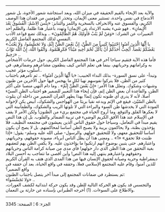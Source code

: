 ------------------------------------------------------------------------

والآية بعد الإيحاء بالقيم الحقيقة في ميزان الله، وبعد استجاشة شعور
الأخوة، بل شعور الاندماج في نفس واحدة، تستثير معنى الإيمان، وتحذر
المؤمنين من فقدان هذا الوصف الكريم، والفسوق عنه والانحراف بالسخرية
واللمز والتنابز: «بِئْسَ الِاسْمُ: الْفُسُوقُ بَعْدَ الْإِيمانِ» . فهو شيء يشبه الارتداد
عن الإيمان! وتهدد باعتبار هذا ظلما، والظلم أحد التعبيرات عن الشرك: «وَمَنْ
لَمْ يَتُبْ فَأُولئِكَ هُمُ الظَّالِمُونَ» .. وبذلك تضع قواعد الأدب النفسي لذلك المجتمع
الفاضل الكريم.  
«يا أَيُّهَا الَّذِينَ آمَنُوا اجْتَنِبُوا كَثِيراً مِنَ الظَّنِّ، إِنَّ بَعْضَ الظَّنِّ إِثْمٌ، وَلا تَجَسَّسُوا،
وَلا يَغْتَبْ بَعْضُكُمْ بَعْضاً. أَيُحِبُّ أَحَدُكُمْ أَنْ يَأْكُلَ لَحْمَ أَخِيهِ مَيْتاً؟ فَكَرِهْتُمُوهُ. وَاتَّقُوا
اللَّهَ، إِنَّ اللَّهَ تَوَّابٌ رَحِيمٌ» ..  
فأما هذه الآية فتقيم سياجا آخر في هذا المجتمع الفاضل الكريم، حول حرمات
الأشخاص به وكراماتهم وحرياتهم، بينما هي تعلم الناس كيف ينظفون مشاعرهم
وضمائرهم، في أسلوب مؤثر عجيب..  
وتبدأ- على نسق السورة- بذلك النداء الحبيب: «يا أَيُّهَا الَّذِينَ آمَنُوا» .. ثم
تأمرهم باجتناب كثير من الظن، فلا يتركوا نفوسهم نهبا لكل ما يهجس فيها حول
الآخرين من ظنون وشبهات وشكوك. وتعلل هذا الأمر: «إِنَّ بَعْضَ الظَّنِّ إِثْمٌ» . وما
دام النهي منصبا على أكثر الظن، والقاعدة أن بعض الظن إثم، فإن إيحاء هذا
التعبير للضمير هو اجتناب الظن السيّء أصلا، لأنه لا يدري أي ظنونه تكون
إثما! بهذا يطهر القرآن الضمير من داخله أن يتلوث بالظن السّيّئ، فيقع في
الإثم ويدعه نقيا بريئا من الهواجس والشكوك، أبيض يكن لإخوانه المودة التي
لا يخدشها ظن السوء والبراءة التي لا تلوثها الريب والشكوك، والطمأنينة
التي لا يعكرها القلق والتوقع. وما أروح الحياة في مجتمع بريء من الظنون!
ولكن الأمر لا يقف في الإسلام عند هذا الأفق الكريم الوضيء في تربية
الضمائر والقلوب. بل إن هذا النص يقيم مبدأ في التعامل، وسياجا حول حقوق
الناس الذين يعيشون في مجتمعه النظيف، فلا يؤخذون بظنة، ولا يحاكمون بريبة
ولا يصبح الظن أساسا لمحاكمتهم. بل لا يصح أن يكون أساسا للتحقيق معهم، ولا
للتحقيق حولهم. والرسول- صلى الله عليه وسلم- يقول: «إذا ظننت فلا تحقق»
«1» .. ومعنى هذا أن يظل الناس أبرياء، مصونة حقوقهم، وحرياتهم، واعتبارهم.
حتى يتبين بوضوح أنهم ارتكبوا ما يؤاخذون عليه. ولا يكفي الظن بهم لتعقبهم
بغية التحقق من هذا الظن الذي دار حولهم! فأي مدى من صيانة كرامة الناس
وحرياتهم وحقوقهم واعتبارهم ينتهي إليه هذا النص! وأين أقصى ما تتعاجب به
أحسن البلاد ديمقراطية وحرية وصيانة لحقوق الإنسان فيها من هذا المدى الذي
هتف به القرآن الكريم للذين آمنوا، وقام عليه المجتمع الإسلامي فعلا، وحققه
في واقع الحياة، بعد أن حققه في واقع الضمير؟  
ثم يستطرد في ضمانات المجتمع إلى مبدأ آخر يتصل باجتناب الظنون:  
«وَلا تَجَسَّسُوا» ..  
والتجسس قد يكون هو الحركة التالية للظن وقد يكون حركة ابتدائية لكشف
العورات، والاطلاع على السوءات. (1) أخرجه الطبراني بإسناده عن حارثة بن
النعمان.

------------------------------------------------------------------------

الجزء: 6 ¦ الصفحة: 3345
